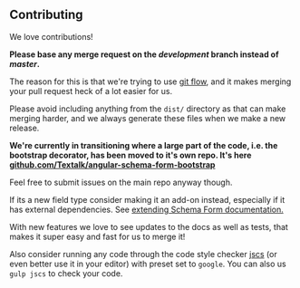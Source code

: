Contributing
------------
We love contributions!

**Please base any merge request on the *development* branch instead of *master*.**

The reason for this is that we're trying to use
[git flow](http://danielkummer.github.io/git-flow-cheatsheet/), and it makes merging your pull
request heck of a lot easier for us.

Please avoid including anything from the `dist/` directory as that can make merging harder, and we
always generate these files when we make a new release.

**We're currently in transitioning where a large part of the code, i.e. the bootstrap decorator, has been moved to it's own repo. It's here [github.com/Textalk/angular-schema-form-bootstrap](https://github.com/Textalk/angular-schema-form-bootstrap)**

Feel free to submit issues on the main repo anyway though.

If its a new field type consider making it an add-on instead,
especially if it has external dependencies. See [extending Schema Form documentation.](docs/extending.md)

With new features we love to see updates to the docs as well as tests, that makes it super
easy and fast for us to merge it!

Also consider running any code through the code style checker [jscs](https://github.com/mdevils/node-jscs)
(or even better use it in your editor) with preset set to `google`. You can also us `gulp jscs` to
check your code.
